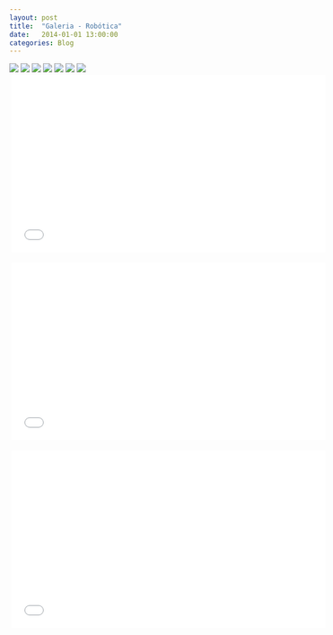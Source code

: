 ```yaml
---
layout: post
title:  "Galeria - Robótica"
date:   2014-01-01 13:00:00
categories: Blog
---
```


<img src="/img/robos/Robos (1).jpg" />
<img src="/img/robos/Robos (2).jpg" />
<img src="/img/robos/Robos (3).jpg" />
<img src="/img/robos/Robos (4).jpg" />
<img src="/img/robos/Robos (5).jpg" />
<img src="/img/robos/Robos (6).jpg" />
<img src="/img/robos/Robos (7).jpg" />

<div class="video-container" style="margin-top: 2px; margin-right: -5px; margin-left: 3px;"><iframe src="//www.youtube.com/embed/2zEe5hWABVg" frameborder="0" width="560" height="315"></iframe></div> 

<br />

<div class="video-container" style="margin-top: 2px; margin-right: -5px; margin-left: 3px;"><iframe src="//www.youtube.com/embed/1Fz-82AHiOA" frameborder="0" width="560" height="315"></iframe></div> 

<br />

<div class="video-container" style="margin-top: 2px; margin-right: -5px; margin-left: 3px;"><iframe src="//www.youtube.com/embed/BWxRT098DLM" frameborder="0" width="560" height="315"></iframe></div> 

